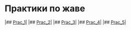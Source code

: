 # Практики по жаве
|## [Prac_1](https://github.com/Derev005/Java/blob/main/prac_1/explanation.md)|
|## [Prac_2](https://github.com/Derev005/Java/blob/main/prac_2/explanation.md)|
|## [Prac_3](https://github.com/Derev005/Java/blob/main/prac_3/explanation.md)|
|## [Prac_4](https://github.com/Derev005/Java/blob/main/prac_4/explanation.md)|
|## [Prac_5](https://github.com/Derev005/Java/blob/main/prac_5/explanation.md)|
